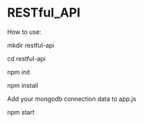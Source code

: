 # RESTful_API

How to use:

mkdir restful-api

cd restful-api

npm init

npm install

Add your mongodb connection data to app.js

npm start